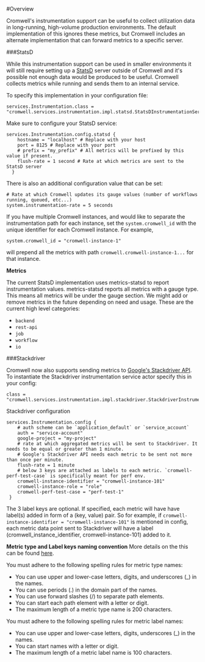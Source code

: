 #Overview

Cromwell's instrumentation support can be useful to collect utilization data in long-running, high-volume
production environments. The default implementation of this ignores these metrics, but Cromwell includes an alternate implementation that can forward metrics to a
specific server.

###StatsD

While this instrumentation support can be used in smaller environments it will still require setting up a
[StatsD](https://github.com/etsy/statsd) server outside of Cromwell and it's possible not enough data would be produced to be useful. 
Cromwell collects metrics while running and sends them to an internal service. 

To specify this implementation in your configuration file:

```hocon
services.Instrumentation.class = "cromwell.services.instrumentation.impl.statsd.StatsDInstrumentationServiceActor"
```
Make sure to configure your StatsD service:

```hocon
services.Instrumentation.config.statsd {
    hostname = "localhost" # Replace with your host
    port = 8125 # Replace with your port
    # prefix = "my_prefix" # All metrics will be prefixed by this value if present.
    flush-rate = 1 second # Rate at which metrics are sent to the StatsD server
  }
```

There is also an additional configuration value that can be set: 

```hocon
# Rate at which Cromwell updates its gauge values (number of workflows running, queued, etc...)
system.instrumentation-rate = 5 seconds
```

If you have multiple Cromwell instances, and would like to separate the instrumentation path for each instance, set the `system.cromwell_id` with the unique identifier for each Cromwell instance. For example,
```hocon
system.cromwell_id = "cromwell-instance-1"
```
will prepend all the metrics with path `cromwell.cromwell-instance-1...` for that instance.


**Metrics**

The current StatsD implementation uses metrics-statsd to report instrumentation values.
metrics-statsd reports all metrics with a gauge type.
This means all metrics will be under the gauge section. We might add or remove metrics in the future depending on need and usage.
These are the current high level categories:

* `backend`
* `rest-api`
* `job`
* `workflow`
* `io`


###Stackdriver

Cromwell now also supports sending metrics to [Google's Stackdriver API](https://cloud.google.com/monitoring/api/v3/). To instantiate the Stackdriver instrumentation service actor
specify this in your config:
```hocon
class = "cromwell.services.instrumentation.impl.stackdriver.StackdriverInstrumentationServiceActor"
```

Stackdriver configuration
```hocon
services.Instrumentation.config {
    # auth scheme can be `application_default` or `service_account`
    auth = "service-account"
    google-project = "my-project"
    # rate at which aggregated metrics will be sent to Stackdriver. It needs to be equal or greater than 1 minute.
    # Google's Stackdriver API needs each metric to be sent not more than once per minute.
    flush-rate = 1 minute
    # below 3 keys are attached as labels to each metric. `cromwell-perf-test-case` is specifically meant for perf env.
    cromwell-instance-identifier = "cromwell-instance-101"
    cromwell-instance-role = "role"
    cromwell-perf-test-case = "perf-test-1"
 }
```
The 3 label keys are optional. If specified, each metric will have have label(s) added in form of a (key, value) pair.
So for example, if `cromwell-instance-identifier = "cromwell-instance-101"` is mentioned in config, each metric data point sent to Stackdriver
will have a label (cromwell_instance_identifier, cromwell-instance-101) added to it.

**Metric type and Label keys naming convention**
More details on the this can be found [here](https://cloud.google.com/monitoring/api/v3/metrics-details#metric-kinds).

You must adhere to the following spelling rules for metric type names:
- You can use upper and lower-case letters, digits, and underscores (_) in the names.
- You can use periods (.) in the domain part of the names.
- You can use forward slashes (/) to separate path elements.
- You can start each path element with a letter or digit.
- The maximum length of a metric type name is 200 characters.

You must adhere to the following spelling rules for metric label names:
- You can use upper and lower-case letters, digits, underscores (_) in the names.
- You can start names with a letter or digit.
- The maximum length of a metric label name is 100 characters.

